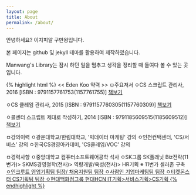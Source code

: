 ```yaml
---
layout: page
title: About
permalink: /about/
---
```


안녕하세요? 이지피알 구만왕입니다.

본 페이지는 github 및 jekyll 테마를 활용하여 제작하였습니다.

Manwang's Library는 잠시 하던 일을 멈추고 생각을 정리할 때 들여다 볼 수 있는 곳입니다.

{% highlight html %}
<< Eden Koo 약력 >>
ㅁ주요저서
 ㅇCS 스크립트 관리사, 2016
   [ISBN : 9791157761753(1157761755)]
   <a href="http://me2.do/IG3X0QNl">책보기</a>
 
 ㅇCS 클레임 관리사, 2015
   [ISBN : 9791157760305(1157760309)]
   <a href="http://me2.do/FRENS9Dt">책보기</a>
 
 ㅇ콜센터 스크립트 제대로 작성하기, 2014
   [ISBN : 9791185609515(1185609512)]
   <a href="http://me2.do/Fi6qLd7Z">책보기</a> 


ㅁ강의이력
 ㅇ광운대학교/한림대학교, '빅데이터 마케팅' 강의
 ㅇ인천컨택센터, 'CS/서비스' 강의
 ㅇ한국CS경영아카데미, 'CS클레임/VOC' 강의


ㅁ경력사항
 ㅇ중앙대학교 컴퓨터소프트웨어공학 석사
 ㅇSK그룹 SK플래닛
       Biz전략(11번가)> SKMS경영철학(전사)> 역량개발/육성(전사)> HR기획
       ※ 11번가 셀러존 구축 <a href="http://sjmw1030.blog.me/220776097727">
 ㅇ인크루트 영업기획팀 팀장/ 채용지원팀 팀장
 ㅇ사람인 기업마케팅팀 팀장
 ㅇ티켓몬스터 CS기획팀 팀장
 ㅇ현대백화점그룹 현대HCN 
       IT기획>서비스기획>CS기획 
{% endhighlight %}
